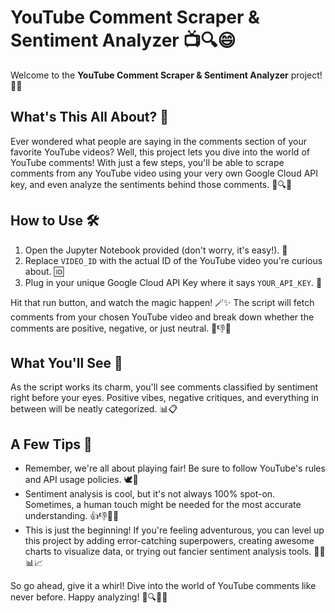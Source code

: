 # YouTube Comment Scraper & Sentiment Analyzer 📺🔍😄

Welcome to the **YouTube Comment Scraper & Sentiment Analyzer** project! 🚀🎉

## What's This All About? 🤔

Ever wondered what people are saying in the comments section of your favorite YouTube videos? Well, this project lets you dive into the world of YouTube comments! With just a few steps, you'll be able to scrape comments from any YouTube video using your very own Google Cloud API key, and even analyze the sentiments behind those comments. 📜🔍💬

## How to Use 🛠️

1. Open the Jupyter Notebook provided (don't worry, it's easy!). 📓
2. Replace `VIDEO_ID` with the actual ID of the YouTube video you're curious about. 🆔
3. Plug in your unique Google Cloud API Key where it says `YOUR_API_KEY`. 🔑

Hit that run button, and watch the magic happen! 🪄✨ The script will fetch comments from your chosen YouTube video and break down whether the comments are positive, negative, or just neutral. 🙌👎😊

## What You'll See 👀

As the script works its charm, you'll see comments classified by sentiment right before your eyes. Positive vibes, negative critiques, and everything in between will be neatly categorized. 📊📋

## A Few Tips 🚀

- Remember, we're all about playing fair! Be sure to follow YouTube's rules and API usage policies. 🕊️📜
- Sentiment analysis is cool, but it's not always 100% spot-on. Sometimes, a human touch might be needed for the most accurate understanding. 👍👎🤷‍♀️
- This is just the beginning! If you're feeling adventurous, you can level up this project by adding error-catching superpowers, creating awesome charts to visualize data, or trying out fancier sentiment analysis tools. 🦸‍♂️📊📈

So go ahead, give it a whirl! Dive into the world of YouTube comments like never before. Happy analyzing! 🎉🔍🕵️‍♀️



